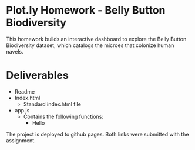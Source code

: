 # Plot.ly Homework - Belly Button Biodiversity

This homework builds an interactive dashboard to explore the Belly Button Biodiversity dataset, which catalogs the microes that colonize human navels.

# Deliverables
- Readme
- Index.html
  - Standard index.html file
- app.js
  - Contains the following functions:
    - Hello

The project is deployed to github pages. Both links were submitted with the assignment. 
